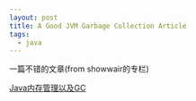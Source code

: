 ```yaml
---
layout: post
title: A Good JVM Garbage Collection Article
tags:
  - java
---
```

一篇不错的文章(from showwair的专栏)

[Java内存管理以及GC](http://blog.csdn.net/showwair/article/details/7541471)

<!--more-->